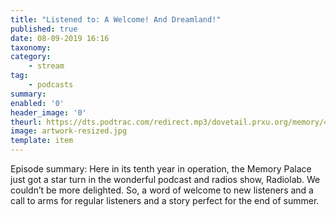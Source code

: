 ```yaml
---
title: "Listened to: A Welcome! And Dreamland!"
published: true
date: 08-09-2019 16:16
taxonomy:
category:
	- stream
tag:
	- podcasts
summary:
enabled: '0'
header_image: '0'
theurl: https://dts.podtrac.com/redirect.mp3/dovetail.prxu.org/memory/4962a2aa-485a-4527-a1bd-d2b03ba51427/thememorypalace.mp3
image: artwork-resized.jpg
template: item
---
```

 
Episode summary: Here in its tenth year in operation, the Memory Palace just got a star turn in the wonderful podcast and radios show, Radiolab. We couldn’t be more delighted. So, a word of welcome to new listeners and a call to arms for regular listeners and a story perfect for the end of summer.
